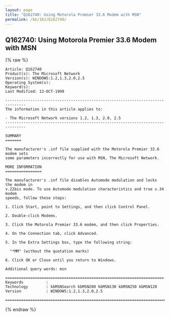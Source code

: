 ```yaml
---
layout: page
title: "Q162740: Using Motorola Premier 33.6 Modem with MSN"
permalink: /kb/162/Q162740/
---
```


## Q162740: Using Motorola Premier 33.6 Modem with MSN

{% raw %}

	Article: Q162740
	Product(s): The Microsoft Network
	Version(s): WINDOWS:1.2,1.3,2.0,2.5
	Operating System(s): 
	Keyword(s): 
	Last Modified: 13-OCT-1999
	
	-------------------------------------------------------------------------------
	The information in this article applies to:
	
	- The Microsoft Network versions 1.2, 1.3, 2.0, 2.5 
	-------------------------------------------------------------------------------
	
	SUMMARY
	=======
	
	The manufacturer's .inf file supplied with the Motorola Premier 33.6 modem sets
	some parameters incorrectly for use with MSN, The Microsoft Network.
	
	MORE INFORMATION
	================
	
	The manufacturer's .inf file disables Automode modulation and locks the modem in
	v.22bis mode. To use Automode modulation characteristics and true v.34 modem
	speeds, follow these steps:
	
	1. Click Start, point to Settings, and then click Control Panel.
	
	2. Double-click Modems.
	
	3. Click the Motorola Premier 33.6 modem, and then click Properties.
	
	4. On the Connection tab, click Advanced.
	
	5. In the Extra Settings box, type the following string:
	
	  "*MM" (without the quotation marks)
	
	6. Click OK or Close until you return to Windows.
	
	Additional query words: msn
	
	======================================================================
	Keywords          :  
	Technology        : kbMSNSearch kbMSN200 kbMSN130 kbMSN250 kbMSN120
	Version           : WINDOWS:1.2,1.3,2.0,2.5
	
	=============================================================================
	

{% endraw %}
